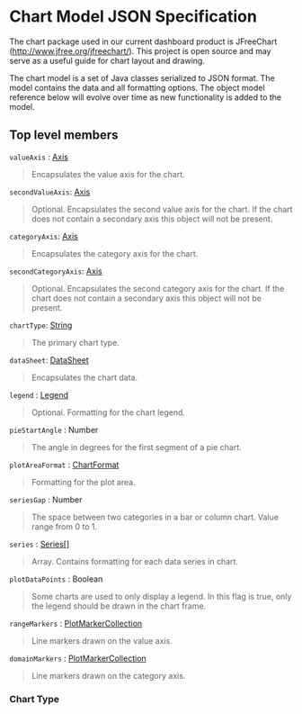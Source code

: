 # Chart Model JSON Specification

The chart package used in our current dashboard product is JFreeChart (http://www.jfree.org/jfreechart/). This project is open source and may serve as a useful guide for chart layout and drawing.

The chart model is a set of Java classes serialized to JSON format. The model contains the data and all formatting options. The object model reference below will evolve over time as new functionality is added to the model. 

## Top level members

`valueAxis` : [Axis](axis.md) 
> Encapsulates the value axis for the chart.

`secondValueAxis`: [Axis](axis.md) 
> Optional. Encapsulates the second value axis for the chart. If the chart does not contain a secondary axis this object will not be present.

`categoryAxis`: [Axis](axis.md)
> Encapsulates the category axis for the chart.

`secondCategoryAxis`: [Axis](axis.md) 
> Optional. Encapsulates the second category axis for the chart. If the chart does not contain a secondary axis this object will not be present.

`chartType`: [String](#chart-type) 
> The primary chart type.
 
`dataSheet`: [DataSheet](data-sheet.md)
> Encapsulates the chart data.

`legend` : [Legend](legend.md)
> Optional. Formatting for the chart legend.

`pieStartAngle` : Number
> The angle in degrees for the first segment of a pie chart.

`plotAreaFormat` : [ChartFormat](chart-format.md)
> Formatting for the plot area.

`seriesGap` : Number
> The space between two categories in a bar or column chart. Value range from 0 to 1.

`series` : [Series\[\]](#series)
> Array. Contains formatting for each data series in chart.

`plotDataPoints` : Boolean
> Some charts are used to only display a legend. In this flag is true, only the legend should be drawn in the chart frame.

`rangeMarkers` : [PlotMarkerCollection](#plot-marker-collection)
> Line markers drawn on the value axis.

`domainMarkers` : [PlotMarkerCollection](#plot-marker-collection)
> Line markers drawn on the category axis.

### Chart Type













